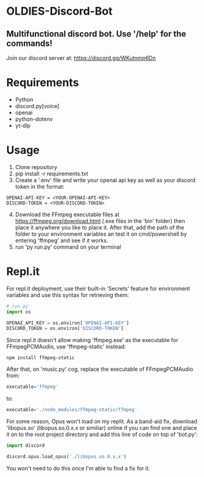 # OLDIES-Discord-Bot

## Multifunctional discord bot. Use '/help' for the commands!

Join our discord server at: https://discord.gg/WKutnmp6Dn

# Requirements

- Python
- discord.py[voice]
- openai
- python-dotenv
- yt-dlp

# Usage

1. Clone repository
2. pip install -r requirements.txt
3. Create a '.env' file and write your openai api key as well as your discord token in the format:

```
OPENAI-API-KEY = <YOUR-OPENAI-API-KEY>
DISCORD-TOKEN = <YOUR-DISCORD-TOKEN>
```

4. Download the FFmpeg executable files at https://ffmpeg.org/download.html (.exe files in the 'bin' folder) then place it anywhere you like to place it. After that, add the path of the folder to your environment variables an test it on cmd/powershell by entering 'ffmpeg' and see if it works.
5. run 'py run.py' command on your terminal

# Repl.it

For repl.it deployment, use their built-in 'Secrets' feature for environment variables and use this syntax for retrieving them:

```python
# run.py
import os

OPENAI_API_KEY = os.environ['OPENAI-API-KEY']
DISCORD_TOKEN = os.environ['DISCORD-TOKEN']
```

Since repl.it doesn't allow making 'ffmpeg.exe' as the executable for FFmpegPCMAudio, use 'ffmpeg-static' instead:

```
npm install ffmpeg-static
```

After that, on 'music.py' cog, replace the executable of FFmpegPCMAudio from:

```python
executable='ffmpeg'
```

to:

```python
executable='./node_modules/ffmpeg-static/ffmpeg'
```

For some reason, Opus won't load on my replit. As a band-aid fix, download 'libopus.so' (libopus.so.0.x.x or similiar) online if you can find one and place it on to the root project directory and add this line of code on top of 'bot.py':

```python
import discord

discord.opus.load_opus('./libopus.so.0.x.x')
```

You won't need to do this once I'm able to find a fix for it.
